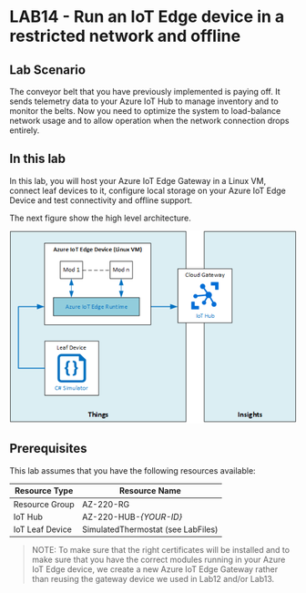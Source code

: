 # LAB14 - Run an IoT Edge device in a restricted network and offline

## Lab Scenario

The conveyor belt that you have previously implemented is paying off. It sends telemetry data to your Azure IoT Hub to manage inventory and to monitor the belts. Now you need to optimize the system to load-balance network usage and to allow operation when the network connection drops entirely.

## In this lab
In this lab, you will host your Azure IoT Edge Gateway in a Linux VM, connect leaf devices to it, configure local storage on your Azure IoT Edge Device and test connectivity and offline support.

The next figure show the high level architecture.

![ScreenShot](../Images/14-Architecture.png)


## Prerequisites
This lab assumes that you have the following resources available:

Resource Type | Resource Name
--------------|--------------
Resource Group | AZ-220-RG
IoT Hub | AZ-220-HUB-*{YOUR-ID}*
IoT Leaf Device | SimulatedThermostat (see LabFiles)

> NOTE: To make sure that the right certificates will be installed and to make sure that you have the correct modules running in your Azure IoT Edge device, we create a new Azure IoT Edge Gateway rather than reusing the gateway device we used in Lab12 and/or Lab13.

